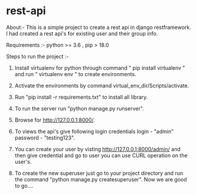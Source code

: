 # rest-api

About:-
This is a simple project to create a rest api in django restframework. I had created a rest api's for existing user and 
their group info.

Requirements :- 
python >= 3.6 , 
pip > 18.0

Steps to run the project :-

1. Install virtualenv for python through command " pip install virtualenv " and run " virtualenv env " to create environments.
2. Activate the environments by command virtual_env_dir/Scripts/activate.
3. Run "pip install -r requirements.txt" to install all library.
4. To run the server run "python manage.py runserver".
5. Browse for http://127.0.0.1:8000/.
6. To views the api's give following login credentials 
  login - "admin"
  password - "testing123".
  
7. You can create your user by visting http://127.0.0.1:8000/admin/ and then give credential and go to user you can use CURL 
  operation on the user's.
  
8. To create the new superuser just go to your project directory and run the command "python manage.py createsuperuser".
   Now we are good to go....


